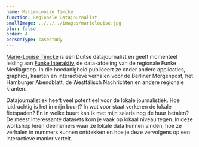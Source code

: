```yaml
---
name: Marie-Louise Timcke
function: Regionale Datajournalist
smallImage: ../../../images/marielouise.jpg
blur: false
order: 4
personType: casestudy
---
```

[Marie-Louise Timcke](https://twitter.com/datentaeterin) is een Duitse datajournalist en geeft momenteel leiding aan [Funke Interaktiv](https://interaktiv.waz.de/portfolio/), de data-afdeling van de regionale Funke Mediagroep. In die hoedanigheid publiceert ze onder andere applicaties, graphics, kaarten en interactieve verhalen voor de Berliner Morgenpost, het Hamburger Abendblatt, de Westfälisch Nachrichten en andere regionale kranten.

Datajournalistiek heeft veel potentieel voor de lokale journalistiek. Hoe luidruchtig is het in mijn buurt? In wat voor staat verkeren de lokale fietspaden? En in welke buurt kan ik met mijn salaris nog de huur betalen? De meest interessante datasets kom je vaak op lokaal niveau tegen. In deze workshop leren deelnemers waar ze lokale data kunnen vinden, hoe ze verhalen in nummers kunnen ontdekken en hoe je deze vervolgens op een interactieve manier vertelt.

